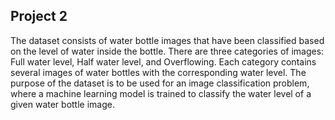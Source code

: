 ## Project 2
The dataset consists of water bottle images that have been classified based on the level of water inside the bottle. There are three categories of images: Full water level, Half water level, and Overflowing. Each category contains several images of water bottles with the corresponding water level. The purpose of the dataset is to be used for an image classification problem, where a machine learning model is trained to classify the water level of a given water bottle image.
